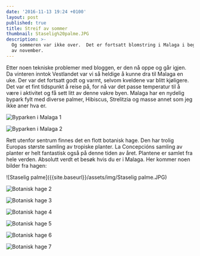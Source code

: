 ```yaml
---
date: '2016-11-13 19:24 +0100'
layout: post
published: true
title: Streif av sommer
thumbnail: Staselig%20palme.JPG
description: >-
  Og sommeren var ikke over.  Det er fortsatt blomstring i Malaga i begynnelsen
  av november.
---
```


Etter noen tekniske problemer med bloggen, er den nå oppe og går igjen. Da vinteren inntok Vestlandet var vi så heldige å kunne dra til Malaga en uke. Der var det fortsatt godt og varmt, selvom kveldene var blitt kjøligere. Det var et fint tidspunkt å reise på, for nå var det passe temperatur til å være i aktivitet og få sett litt av denne vakre byen. Malaga har en nydelig bypark fylt med diverse palmer, Hibiscus, Strelitzia og masse annet som jeg ikke aner hva er. 

![Byparken i Malaga 1]({{site.baseurl}}/assets/img/IMG_1956.JPG)

![Byparken i Malaga 2]({{site.baseurl}}/assets/img/IMG_1952.JPG)
<!--more-->

Rett utenfor sentrum finnes det en flott botanisk hage. Den har trolig Europas største samling av tropiske planter. La Concepcións samling av planter er helt fantastisk også på denne tiden av året. Plantene er samlet fra hele verden. Absolutt verdt et besøk hvis du er i Malaga.
Her kommer noen bilder fra hagen: 

![Staselig palme]({{site.baseurl}}/assets/img/Staselig palme.JPG)

![Botanisk hage 2]({{site.baseurl}}/assets/img/IMG_1967.JPG)

![Botanisk hage 3]({{site.baseurl}}/assets/img/IMG_2133.JPG)

![Botanisk hage 4]({{site.baseurl}}/assets/img/IMG_2150.JPG)

![Botanisk hage 5]({{site.baseurl}}/assets/img/IMG_2161.JPG)

![Botanisk hage 6]({{site.baseurl}}/assets/img/IMG_2172.JPG)

![Botanisk hage 7]({{site.baseurl}}/assets/img/IMG_2186.JPG)
